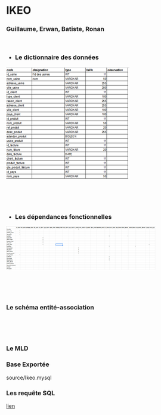 # IKEO ###
### Guillaume, Erwan, Batiste, Ronan

</br>

* ### Le dictionnaire des données

<img src="Images/dict-donne.png">

</br></br></br>

* ### Les dépendances fonctionnelles

<img src="Images/dependance.png">

</br></br></br>

### Le schéma entité-association

</br></br></br>

### Le MLD


### Base Exportée
<p>source/Ikeo.mysql</a>



### Les requête SQL
<a href="source/mysql/cmd_mysql.md">lien</a>